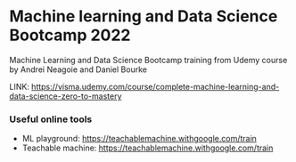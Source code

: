 # Machine learning and Data Science Bootcamp 2022
Machine Learning and Data Science Bootcamp training from Udemy course by Andrei Neagoie and Daniel Bourke

LINK: https://visma.udemy.com/course/complete-machine-learning-and-data-science-zero-to-mastery

### Useful online tools
* ML playground: https://teachablemachine.withgoogle.com/train
* Teachable machine: https://teachablemachine.withgoogle.com/train

